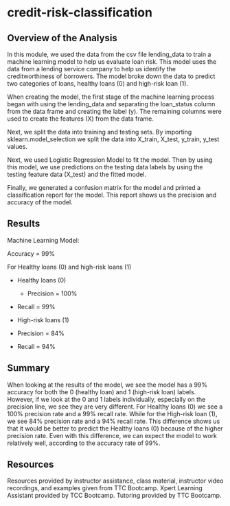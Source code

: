# credit-risk-classification

## Overview of the Analysis
In this module, we used the data from the csv file lending_data to train a machine learning model to help us evaluate loan risk. This model uses the data from a lending service company to help us identify the creditworthiness of borrowers. The model broke down the data to predict two categories of loans, healthy loans (0) and high-risk loan (1). 

When creating the model, the first stage of the machine learning process began with using the lending_data and separating the loan_status column from the data frame and creating the label (y). The remaining columns were used to create the features (X) from the data frame. 

Next, we split the data into training and testing sets. By importing sklearn.model_selection we split the data into X_train, X_test, y_train, y_test values.

Next, we used Logistic Regression Model to fit the model. Then by using this model, we use predictions on the testing data labels by using the testing feature data (X_test) and the fitted model.

Finally, we generated a confusion matrix for the model and printed a classification report for the model. This report shows us the precision and accuracy of the model. 

## Results
Machine Learning Model:

Accuracy = 99%

For Healthy loans (0) and high-risk loans (1)
-	Healthy loans (0)
	 - Precision = 100%
   - Recall = 99%

-	High-risk loans (1)
   - Precision = 84%
   - Recall = 94%

## Summary
When looking at the results of the model, we see the model has a 99% accuracy for both the 0 (healthy loan) and 1 (high-risk loan) labels. However, if we look at the 0 and 1 labels individually, especially on the precision line, we see they are very different. For Healthy loans (0) we see a 100% precision rate and a 99% recall rate. While for the High-risk loan (1), we see 84% precision rate and a 94% recall rate. This difference shows us that it would be better to predict the Healthy loans (0) because of the higher precision rate. Even with this difference, we can expect the model to work relatively well, according to the accuracy rate of 99%. 

## Resources
Resources provided by instructor assistance, class material, instructor video recordings, and examples given from TTC Bootcamp. Xpert Learning Assistant provided by TCC Bootcamp. Tutoring provided by TTC Bootcamp.
